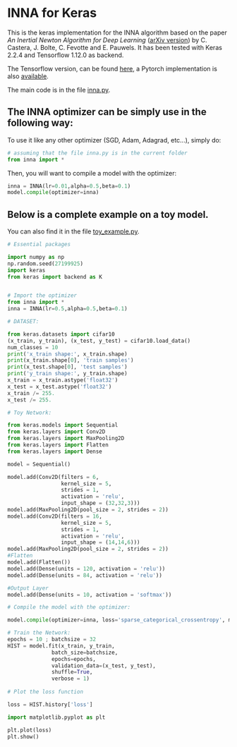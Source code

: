 # INNA for Keras

This is the keras implementation for the INNA algorithm based on the paper *An Inertial Newton Algorithm for Deep Learning* ([arXiv version](https://arxiv.org/abs/1905.12278)) by C. Castera, J. Bolte, C. Fevotte and E. Pauwels.
It has been tested with Keras 2.2.4 and Tensorflow 1.12.0 as backend. 

The Tensorflow version, can be found [here](https://github.com/camcastera/INNA-for-DeepLearning/tree/master/INNA_for_tensorflow), a Pytorch implementation is also [available](https://github.com/camcastera/INNA-for-DeepLearning/tree/master/INNA_for_pytorch).

The main code is in the file [inna.py](https://github.com/camcastera/INNA-for-DeepLearning/blob/master/inna_for_keras/inna.py).
## The INNA optimizer can be simply use in the following way:

To use it like any other optimizer (SGD, Adam, Adagrad, etc...), simply do:

```python
# assuming that the file inna.py is in the current folder
from inna import *
```
Then, you will want to compile a model with the optimizer:
```python
inna = INNA(lr=0.01,alpha=0.5,beta=0.1)
model.compile(optimizer=inna)
```

## Below is a complete example on a toy model. 

You can also find it in the file [toy_example.py](https://github.com/camcastera/INNA-for-DeepLearning/blob/master/inna_for_keras/toy_example.py).

```python
# Essential packages

import numpy as np
np.random.seed(27199925)
import keras
from keras import backend as K


# Import the optimizer
from inna import *
inna = INNA(lr=0.5,alpha=0.5,beta=0.1)

# DATASET:

from keras.datasets import cifar10
(x_train, y_train), (x_test, y_test) = cifar10.load_data()
num_classes = 10
print('x_train shape:', x_train.shape)
print(x_train.shape[0], 'train samples')
print(x_test.shape[0], 'test samples')
print('y_train shape:', y_train.shape)
x_train = x_train.astype('float32')
x_test = x_test.astype('float32')
x_train /= 255.
x_test /= 255.

# Toy Network:

from keras.models import Sequential
from keras.layers import Conv2D
from keras.layers import MaxPooling2D
from keras.layers import Flatten
from keras.layers import Dense

model = Sequential()

model.add(Conv2D(filters = 6, 
                 kernel_size = 5, 
                 strides = 1, 
                 activation = 'relu', 
                 input_shape = (32,32,3)))
model.add(MaxPooling2D(pool_size = 2, strides = 2))
model.add(Conv2D(filters = 16, 
                 kernel_size = 5,
                 strides = 1,
                 activation = 'relu',
                 input_shape = (14,14,6)))
model.add(MaxPooling2D(pool_size = 2, strides = 2))
#Flatten
model.add(Flatten())
model.add(Dense(units = 120, activation = 'relu'))
model.add(Dense(units = 84, activation = 'relu'))

#Output Layer
model.add(Dense(units = 10, activation = 'softmax'))

# Compile the model with the optimizer:

model.compile(optimizer=inna, loss='sparse_categorical_crossentropy', metrics=['accuracy'])

# Train the Network:
epochs = 10 ; batchsize = 32
HIST = model.fit(x_train, y_train,
              batch_size=batchsize,
              epochs=epochs,
              validation_data=(x_test, y_test),
              shuffle=True,
              verbose = 1)
              
# Plot the loss function

loss = HIST.history['loss']

import matplotlib.pyplot as plt

plt.plot(loss)
plt.show()
```
